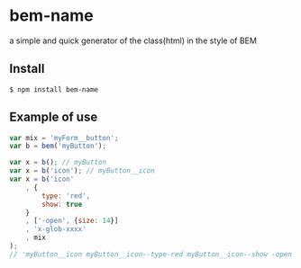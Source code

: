 bem-name
==================================================
a simple and quick generator of the class(html) in the style of BEM

Install
---------------------------------------------------
```
$ npm install bem-name
```

Example of use
--------------------------------------
```js
var mix = 'myForm__button';
var b = bem('myButton');

var x = b(); // myButton
var x = b('icon'); // myButton__icon
var x = b('icon'
    , {
        type: 'red',
        show: true
    }
    , ['-open', {size: 14}]
    , 'x-glob-xxxx'
    , mix
);
// 'myButton__icon myButton__icon--type-red myButton__icon--show -open myButton__icon--size-14 x-glob-xxxx myForm__button'
```

